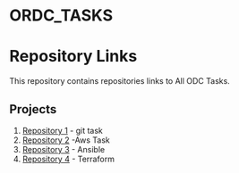 # ORDC_TASKS

# Repository Links

This repository contains repositories links to All ODC Tasks.

## Projects

1. [Repository 1](https://github.com/ELGOUMRIYASSINE/git_Task1) - git task
2. [Repository 2](https://github.com/ELGOUMRIYASSINE/init-AWS-main) -Aws Task
3. [Repository 3](https://github.com/ELGOUMRIYASSINE/ansible-tasks-master) - Ansible  
3. [Repository 4](https://github.com/ELGOUMRIYASSINE/Init-Terraform-main) - Terraform  
